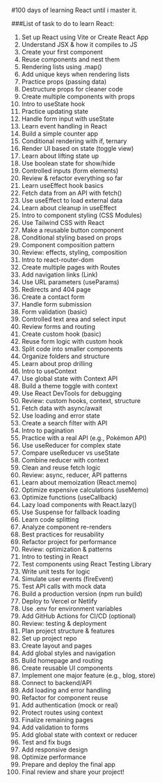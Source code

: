 #100 days of learning React until i master it.

###List of task to do to learn React:
1. Set up React using Vite or Create React App
2. Understand JSX & how it compiles to JS
3. Create your first component
4. Reuse components and nest them
5. Rendering lists using .map()
6. Add unique keys when rendering lists
7. Practice props (passing data)
8. Destructure props for cleaner code
9. Create multiple components with props
10.	Intro to useState hook
11.	Practice updating state
12.	Handle form input with useState
13.	Learn event handling in React
14.	Build a simple counter app
15.	Conditional rendering with if, ternary
16.	Render UI based on state (toggle view)
17.	Learn about lifting state up
18.	Use boolean state for show/hide
19.	Controlled inputs (form elements)
20.	Review & refactor everything so far
21.	Learn useEffect hook basics
22.	Fetch data from an API with fetch()
23.	Use useEffect to load external data
24.	Learn about cleanup in useEffect
25.	Intro to component styling (CSS Modules)
26.	Use Tailwind CSS with React
27.	Make a reusable button component
28.	Conditional styling based on props
29.	Component composition pattern
30.	Review: effects, styling, composition
31.	Intro to react-router-dom
32.	Create multiple pages with Routes
33.	Add navigation links (Link)
34.	Use URL parameters (useParams)
35.	Redirects and 404 page
36.	Create a contact form
37.	Handle form submission
38.	Form validation (basic)
39.	Controlled text area and select input
40.	Review forms and routing
41. Create custom hook (basic)
42.	Reuse form logic with custom hook
43.	Split code into smaller components
44.	Organize folders and structure
45.	Learn about prop drilling
46.	Intro to useContext
47.	Use global state with Context API
48.	Build a theme toggle with context
49.	Use React DevTools for debugging
50.	Review: custom hooks, context, structure
51.	Fetch data with async/await
52.	Use loading and error state
53.	Create a search filter with API
54.	Intro to pagination
55.	Practice with a real API (e.g., Pokémon API)
56.	Use useReducer for complex state
57.	Compare useReducer vs useState
58.	Combine reducer with context
59.	Clean and reuse fetch logic
60.	Review: async, reducer, API patterns
61.	Learn about memoization (React.memo)
62.	Optimize expensive calculations (useMemo)
63.	Optimize functions (useCallback)
64.	Lazy load components with React.lazy()
65.	Use Suspense for fallback loading
66.	Learn code splitting
67.	Analyze component re-renders
68.	Best practices for reusability
69.	Refactor project for performance
70.	Review: optimization & patterns
71.	Intro to testing in React
72.	Test components using React Testing Library
73.	Write unit tests for logic
74.	Simulate user events (fireEvent)
75.	Test API calls with mock data
76.	Build a production version (npm run build)
77.	Deploy to Vercel or Netlify
78.	Use .env for environment variables
79.	Add GitHub Actions for CI/CD (optional)
80.	Review: testing & deployment
81.	Plan project structure & features
82.	Set up project repo
83.	Create layout and pages
84.	Add global styles and navigation
85.	Build homepage and routing
86.	Create reusable UI components
87.	Implement one major feature (e.g., blog, store)
88.	Connect to backend/API
89.	Add loading and error handling
90.	Refactor for component reuse
91.	Add authentication (mock or real)
92.	Protect routes using context
93.	Finalize remaining pages
94.	Add validation to forms
95.	Add global state with context or reducer
96.	Test and fix bugs
97.	Add responsive design
98.	Optimize performance
99.	Prepare and deploy the final app
100. Final review and share your project!